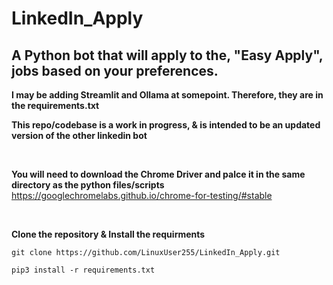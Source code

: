 # LinkedIn_Apply

## A Python bot that will apply to the, "Easy Apply", jobs based on your preferences.

**I may be adding Streamlit and Ollama at somepoint. Therefore, they are in the requirements.txt**

**This repo/codebase is a work in progress, & is intended to be an updated version of the other linkedin bot**

<br>

**You will need to download the Chrome Driver and palce it in the same directory as the python files/scripts**
https://googlechromelabs.github.io/chrome-for-testing/#stable

<br>

**Clone the repository & Install the requirments**
```shell
git clone https://github.com/LinuxUser255/LinkedIn_Apply.git

pip3 install -r requirements.txt
```
